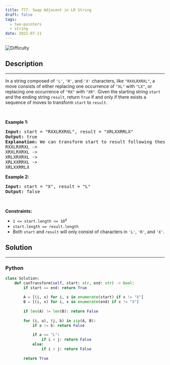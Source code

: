 ```yaml
---
title: 777. Swap Adjacent in LR String
draft: false
tags: 
  - two-pointers
  - string
date: 2022-07-11
---
```


![Difficulty](https://img.shields.io/badge/Difficulty-Medium-blue.svg)

## Description

---
<p>In a string composed of <code>&#39;L&#39;</code>, <code>&#39;R&#39;</code>, and <code>&#39;X&#39;</code> characters, like <code>&quot;RXXLRXRXL&quot;</code>, a move consists of either replacing one occurrence of <code>&quot;XL&quot;</code> with <code>&quot;LX&quot;</code>, or replacing one occurrence of <code>&quot;RX&quot;</code> with <code>&quot;XR&quot;</code>. Given the starting string <code>start</code> and the ending string <code>result</code>, return <code>True</code> if and only if there exists a sequence of moves to transform <code>start</code> to <code>result</code>.</p>

<p>&nbsp;</p>
<p><strong class="example">Example 1:</strong></p>

<pre>
<strong>Input:</strong> start = &quot;RXXLRXRXL&quot;, result = &quot;XRLXXRRLX&quot;
<strong>Output:</strong> true
<strong>Explanation:</strong> We can transform start to result following these steps:
RXXLRXRXL -&gt;
XRXLRXRXL -&gt;
XRLXRXRXL -&gt;
XRLXXRRXL -&gt;
XRLXXRRLX
</pre>

<p><strong class="example">Example 2:</strong></p>

<pre>
<strong>Input:</strong> start = &quot;X&quot;, result = &quot;L&quot;
<strong>Output:</strong> false
</pre>

<p>&nbsp;</p>
<p><strong>Constraints:</strong></p>

<ul>
	<li><code>1 &lt;= start.length&nbsp;&lt;= 10<sup>4</sup></code></li>
	<li><code>start.length == result.length</code></li>
	<li>Both <code>start</code> and <code>result</code> will only consist of characters in <code>&#39;L&#39;</code>, <code>&#39;R&#39;</code>, and&nbsp;<code>&#39;X&#39;</code>.</li>
</ul>


## Solution

---
### Python
``` py title='swap-adjacent-in-lr-string'
class Solution:
    def canTransform(self, start: str, end: str) -> bool:
        if start == end: return True
        
        A = [(i, x) for i, x in enumerate(start) if x != "X"]
        B = [(i, x) for i, x in enumerate(end) if x != "X"]
        
        if len(A) != len(B): return False
        
        for (i, a), (j, b) in zip(A, B):
            if a != b: return False
            
            if a == "L":
                if i < j: return False
            else:
                if i > j: return False
        
        return True

```

